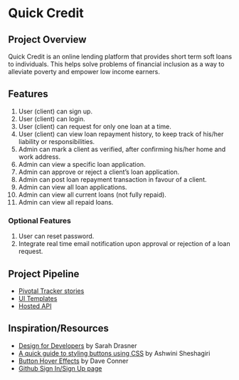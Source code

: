 # Quick Credit

## Project Overview

Quick Credit is an online lending platform that provides short term soft loans to individuals. This
helps solve problems of financial inclusion as a way to alleviate poverty and empower low income earners.

## Features
1. User (client) can sign up.
2. User (client) can login.
3. User (client) can request for only one loan at a time.
4. User (client) can view loan repayment history, to keep track of his/her liability or
responsibilities.
5. Admin can mark a client as verified, after confirming his/her home and work address.
6. Admin can view a specific loan application.
7. Admin can approve or reject a client’s loan application.
8. Admin can post loan repayment transaction in favour of a client.
9. Admin can view all loan applications.
10. Admin can view all current loans (not fully repaid).
11. Admin can view all repaid loans.

### Optional Features
1. User can reset password.
2. Integrate real time email notification upon approval or rejection of a loan request.

## Project Pipeline
- [Pivotal Tracker stories]()
- [UI Templates]()
- [Hosted API]()

## Inspiration/Resources
- [Design for Developers](https://frontendmasters.com/courses/design-for-developers/) by Sarah Drasner
- [A quick guide to styling buttons using CSS](https://medium.freecodecamp.org/a-quick-guide-to-styling-buttons-using-css-f64d4f96337f) by Ashwini Sheshagiri
- [Button Hover Effects](https://twitter.com/Dave_Conner) by Dave Conner
- [Github Sign In/Sign Up page](https://github.com/login?return_to=%2Fjoin)
